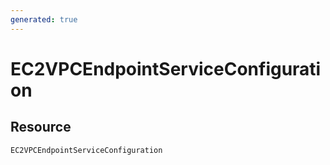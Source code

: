 ```yaml
---
generated: true
---
```


# EC2VPCEndpointServiceConfiguration


## Resource

```text
EC2VPCEndpointServiceConfiguration
```



